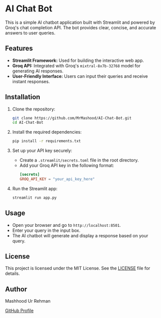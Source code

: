 # AI Chat Bot

This is a simple AI chatbot application built with Streamlit and powered by Groq's chat completion API. The bot provides clear, concise, and accurate answers to user queries.

## Features

- **Streamlit Framework:** Used for building the interactive web app.
- **Groq API:** Integrated with Groq's `mixtral-8x7b-32768` model for generating AI responses.
- **User-Friendly Interface:** Users can input their queries and receive instant responses.

## Installation

1. Clone the repository:
    ```bash
    git clone https://github.com/MrMashood/AI-Chat-Bot.git
    cd AI-Chat-Bot
    ```

2. Install the required dependencies:
    ```bash
    pip install -r requirements.txt
    ```

3. Set up your API key securely:
    - Create a `.streamlit/secrets.toml` file in the root directory.
    - Add your Groq API key in the following format:
      ```toml
      [secrets]
      GROQ_API_KEY = "your_api_key_here"
      ```

4. Run the Streamlit app:
    ```bash
    streamlit run app.py
    ```

## Usage

- Open your browser and go to `http://localhost:8501`.
- Enter your query in the input box.
- The AI chatbot will generate and display a response based on your query.

## License

This project is licensed under the MIT License. See the [LICENSE](LICENSE) file for details.

## Author

Mashhood Ur Rehman

[GitHub Profile](https://github.com/MrMashood)
